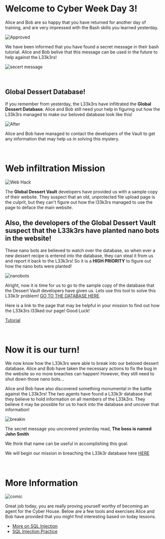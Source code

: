 # Welcome to Cyber Week Day 3!

Alice and Bob are so happy that you have returned for another day of training, and are very impressed with
the Bash skills you learned yesterday. 

![Approved](https://www.vtiger.com/blog/wp-content/uploads/2017/09/Approval-process.png)

We have been informed that you have found a secret message in their bash tutorial. Alice and Bob belive 
that this message can be used in the future to help against the L33k3rs!

![secert message](https://i.ya-webdesign.com/images/secret-clipart-2.png)

<br>

## Global Dessert Database!

If you remember from yesterday, the L33k3rs have infiltrated the **Global Dessert Database**. Alice and Bob still need your
help in figuring out how the L33k3rs managed to make our beloved database look like this!

![After](https://udel.codes/cyber2/With%20Leeks.png)

Alice and Bob have managed to contact the developers of the Vault to get any information that may help us in solving this mystery. 

<br>

# Web infiltration Mission

![Web Hack](https://us.res.keymedia.com/files/image/iStock_databreach1_68635595_SMALL%20(500%20x%20333).jpg)

The **Global Dessert Vault** developers have provided us with a sample copy of their website. They suspect that an old, 
unprotected file upload page is the culprit, but they can't figure out how the l33k3rs managed to use the page to deface the main website. 

## Also, the developers of the Global Dessert Vault suspect that the L33k3rs have planted **nano bots in the website!** 

These nano bots
are believed to watch over the database, so when ever a new dessert recipe is entered into the database, they can steal it from us
and report it back to the L33k3rs! So it is a **HIGH PRIORITY** to figure out how the nano bots were planted!

![nanobots](https://fundselectorasia.com/wp-content/uploads/sites/4/2020/02/Spywithmask-1-553x311.png)

Alright, now it is time for us to go to the sample copy of the database that the Dessert Vault developers have given us. 
Lets use this tool to solve this L33k3r problem! <a href="http://desserts.gel.webfactional.com/" target="_blank">GO TO THE DATABASE HERE</a>.

Here is a link to the page that may be helpful in your mission to find out how the L33k3rs l33ked our page! Good Luck! 

<a href="https://udel.codes/cyber2/File_Upload_Tutorial" target="_blank">Tutorial</a>

<br>

# Now it is our turn!

We now know how the L33k3rs were able to break into our beloved dessert database. Alice and Bob have taken the necessary
actions to fix the bug in the website so no more breaches can happen! However, they still need to shut down those nano bots...

Alice and Bob have also discovered something monumental in the battle against the L33k3rs! The two agents have
found a L33k3r database that they believe to hold information on all members of the L33k3rs. They believe it
may be possible for us to hack into the database and uncover that information!

![breakin](https://www.irishtimes.com/polopoly_fs/1.4108771.1575830763!/image/image.jpg)

The secret message you uncovered yesterday read, **The boss is named John Smith**

We think that name can be useful in accomplishing this goal.

We will begin our mission in breaching the L33k3r database here <a href="https://udel.codes/cyber3/SQL" target="_blank">HERE</a>

<br>

# More Information

![comic](https://imgs.xkcd.com/comics/exploits_of_a_mom.png)

Great job today, you are really proving yourself worthy of becoming an agent for the Cyber House. Below are a few tools and exercises Alice and Bob have provided that you might find interesting based on today lessons. 

- <a href="https://portswigger.net/web-security/sql-injection" target="_blank">More on SQL Injection</a>
- <a href="http://websec.fr/level01/index.php " target="_blank">SQL Injection Practice</a>


